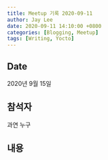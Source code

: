 ```yaml
---
title: Meetup 기록 2020-09-11
author: Jay Lee
date: 2020-09-11 14:10:00 +0800
categories: [Blogging, Meetup]
tags: [Writing, Yocto]
---
```


## Date
2020년 9월 15일

## 참석자
과연 누구

## 내용




